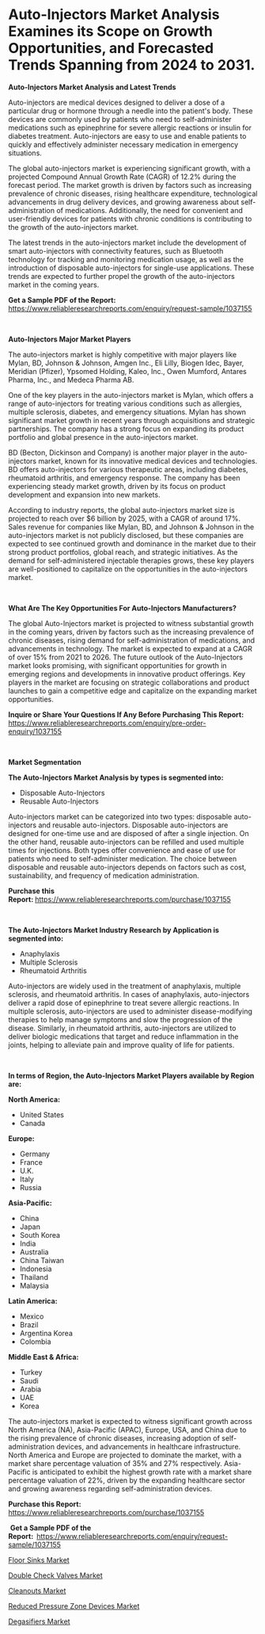 <p><h1>Auto-Injectors Market Analysis Examines its Scope on Growth Opportunities, and Forecasted Trends Spanning from 2024 to 2031.</h1></p><p><strong>Auto-Injectors Market Analysis and Latest Trends</strong></p>
<p><p>Auto-injectors are medical devices designed to deliver a dose of a particular drug or hormone through a needle into the patient's body. These devices are commonly used by patients who need to self-administer medications such as epinephrine for severe allergic reactions or insulin for diabetes treatment. Auto-injectors are easy to use and enable patients to quickly and effectively administer necessary medication in emergency situations.</p><p>The global auto-injectors market is experiencing significant growth, with a projected Compound Annual Growth Rate (CAGR) of 12.2% during the forecast period. The market growth is driven by factors such as increasing prevalence of chronic diseases, rising healthcare expenditure, technological advancements in drug delivery devices, and growing awareness about self-administration of medications. Additionally, the need for convenient and user-friendly devices for patients with chronic conditions is contributing to the growth of the auto-injectors market.</p><p>The latest trends in the auto-injectors market include the development of smart auto-injectors with connectivity features, such as Bluetooth technology for tracking and monitoring medication usage, as well as the introduction of disposable auto-injectors for single-use applications. These trends are expected to further propel the growth of the auto-injectors market in the coming years.</p></p>
<p><strong>Get a Sample PDF of the Report:&nbsp;</strong> <a href="https://www.reliableresearchreports.com/enquiry/request-sample/1037155">https://www.reliableresearchreports.com/enquiry/request-sample/1037155</a></p>
<p>&nbsp;</p>
<p><strong>Auto-Injectors Major Market Players</strong></p>
<p><p>The auto-injectors market is highly competitive with major players like Mylan, BD, Johnson & Johnson, Amgen Inc., Eli Lilly, Biogen Idec, Bayer, Meridian (Pfizer), Ypsomed Holding, Kaleo, Inc., Owen Mumford, Antares Pharma, Inc., and Medeca Pharma AB. </p><p>One of the key players in the auto-injectors market is Mylan, which offers a range of auto-injectors for treating various conditions such as allergies, multiple sclerosis, diabetes, and emergency situations. Mylan has shown significant market growth in recent years through acquisitions and strategic partnerships. The company has a strong focus on expanding its product portfolio and global presence in the auto-injectors market.</p><p>BD (Becton, Dickinson and Company) is another major player in the auto-injectors market, known for its innovative medical devices and technologies. BD offers auto-injectors for various therapeutic areas, including diabetes, rheumatoid arthritis, and emergency response. The company has been experiencing steady market growth, driven by its focus on product development and expansion into new markets.</p><p>According to industry reports, the global auto-injectors market size is projected to reach over $6 billion by 2025, with a CAGR of around 17%. Sales revenue for companies like Mylan, BD, and Johnson & Johnson in the auto-injectors market is not publicly disclosed, but these companies are expected to see continued growth and dominance in the market due to their strong product portfolios, global reach, and strategic initiatives. As the demand for self-administered injectable therapies grows, these key players are well-positioned to capitalize on the opportunities in the auto-injectors market.</p></p>
<p>&nbsp;</p>
<p><strong>What Are The Key Opportunities For Auto-Injectors Manufacturers?</strong></p>
<p><p>The global Auto-Injectors market is projected to witness substantial growth in the coming years, driven by factors such as the increasing prevalence of chronic diseases, rising demand for self-administration of medications, and advancements in technology. The market is expected to expand at a CAGR of over 15% from 2021 to 2026. The future outlook of the Auto-Injectors market looks promising, with significant opportunities for growth in emerging regions and developments in innovative product offerings. Key players in the market are focusing on strategic collaborations and product launches to gain a competitive edge and capitalize on the expanding market opportunities.</p></p>
<p><strong>Inquire or Share Your Questions If Any Before Purchasing This Report:</strong> <a href="https://www.reliableresearchreports.com/enquiry/pre-order-enquiry/1037155">https://www.reliableresearchreports.com/enquiry/pre-order-enquiry/1037155</a></p>
<p>&nbsp;</p>
<p><strong>Market Segmentation</strong></p>
<p><strong>The Auto-Injectors Market Analysis by types is segmented into:</strong></p>
<p><ul><li>Disposable Auto-Injectors</li><li>Reusable Auto-Injectors</li></ul></p>
<p><p>Auto-injectors market can be categorized into two types: disposable auto-injectors and reusable auto-injectors. Disposable auto-injectors are designed for one-time use and are disposed of after a single injection. On the other hand, reusable auto-injectors can be refilled and used multiple times for injections. Both types offer convenience and ease of use for patients who need to self-administer medication. The choice between disposable and reusable auto-injectors depends on factors such as cost, sustainability, and frequency of medication administration.</p></p>
<p><strong>Purchase this Report:&nbsp;</strong><a href="https://www.reliableresearchreports.com/purchase/1037155">https://www.reliableresearchreports.com/purchase/1037155</a></p>
<p>&nbsp;</p>
<p><strong>The Auto-Injectors Market Industry Research by Application is segmented into:</strong></p>
<p><ul><li>Anaphylaxis</li><li>Multiple Sclerosis</li><li>Rheumatoid Arthritis</li></ul></p>
<p><p>Auto-injectors are widely used in the treatment of anaphylaxis, multiple sclerosis, and rheumatoid arthritis. In cases of anaphylaxis, auto-injectors deliver a rapid dose of epinephrine to treat severe allergic reactions. In multiple sclerosis, auto-injectors are used to administer disease-modifying therapies to help manage symptoms and slow the progression of the disease. Similarly, in rheumatoid arthritis, auto-injectors are utilized to deliver biologic medications that target and reduce inflammation in the joints, helping to alleviate pain and improve quality of life for patients.</p></p>
<p>&nbsp;</p>
<p><strong>In terms of Region, the Auto-Injectors Market Players available by Region are:</strong></p>
<p>
    <p> <strong> North America: </strong>
        <ul>
            <li>United States</li>
            <li>Canada</li>
        </ul>
        </p> 
    <p> <strong> Europe: </strong>
        <ul>
            <li>Germany</li>
            <li>France</li>
            <li>U.K.</li>
            <li>Italy</li>
            <li>Russia</li>
        </ul>
        </p> 
    <p> <strong> Asia-Pacific: </strong>
        <ul>
            <li>China</li>
            <li>Japan</li>
            <li>South Korea</li>
            <li>India</li>
            <li>Australia</li>
            <li>China Taiwan</li>
            <li>Indonesia</li>
            <li>Thailand</li>
            <li>Malaysia</li>
        </ul>
        </p> 
    <p> <strong> Latin America: </strong>
        <ul>
            <li>Mexico</li>
            <li>Brazil</li>
            <li>Argentina Korea</li>
            <li>Colombia</li>
        </ul>
        </p> 
    <p> <strong> Middle East & Africa: </strong>
        <ul>
            <li>Turkey</li>
            <li>Saudi</li>
            <li>Arabia</li>
            <li>UAE</li>
            <li>Korea</li>
        </ul>
    </p>
    </p>
<p><p>The auto-injectors market is expected to witness significant growth across North America (NA), Asia-Pacific (APAC), Europe, USA, and China due to the rising prevalence of chronic diseases, increasing adoption of self-administration devices, and advancements in healthcare infrastructure. North America and Europe are projected to dominate the market, with a market share percentage valuation of 35% and 27% respectively. Asia-Pacific is anticipated to exhibit the highest growth rate with a market share percentage valuation of 22%, driven by the expanding healthcare sector and growing awareness regarding self-administration devices.</p></p>
<p><strong>Purchase this Report: </strong><a href="https://www.reliableresearchreports.com/purchase/1037155">https://www.reliableresearchreports.com/purchase/1037155</a></p>
<p>&nbsp;<strong>Get a Sample PDF of the Report:&nbsp;&nbsp;</strong><a href="https://www.reliableresearchreports.com/enquiry/request-sample/1037155">https://www.reliableresearchreports.com/enquiry/request-sample/1037155</a></p>
<p><strong></strong></p>
<p><p><a href="https://medium.com/p/a3a7d797a560/edit">Floor Sinks Market</a></p><p><a href="https://medium.com/p/ce3e04a07f91/edit">Double Check Valves Market</a></p><p><a href="https://medium.com/p/6b5865ffd304/edit">Cleanouts Market</a></p><p><a href="https://medium.com/p/02a16b0d2579/edit">Reduced Pressure Zone Devices Market</a></p><p><a href="https://medium.com/p/6e1cd13e301d/edit">Degasifiers Market</a></p></p>